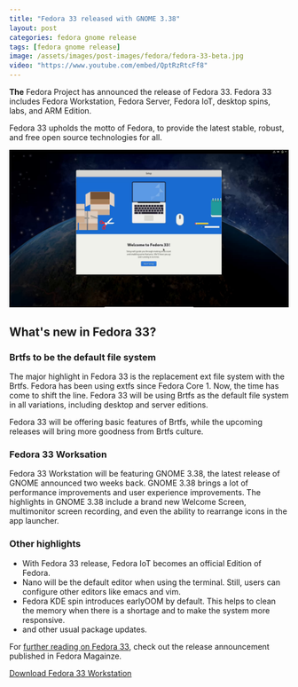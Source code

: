 ```yaml
---
title: "Fedora 33 released with GNOME 3.38"
layout: post
categories: fedora gnome release
tags: [fedora gnome release]
image: /assets/images/post-images/fedora/fedora-33-beta.jpg
video: "https://www.youtube.com/embed/QptRzRtcFf8"
---
```


**The** Fedora Project has announced the release of Fedora 33. Fedora 33 includes Fedora Workstation, Fedora Server, Fedora IoT, desktop spins, labs, and ARM Edition.

Fedora 33 upholds the motto of Fedora, to provide the latest stable, robust, and free open source technologies for all.

![Fedora 33 banner](/assets/images/post-images/fedora/fedora-33-beta.jpg)

## What's new in Fedora 33?
### Brtfs to be the default file system
The major highlight in Fedora 33 is the replacement ext file system with the Brtfs. Fedora has been using extfs since Fedora Core 1. Now, the time has come to shift the line. Fedora 33 will be using Brtfs as the default file system in all variations, including desktop and server editions.

Fedora 33 will be offering basic features of Brtfs, while the upcoming releases will bring more goodness from Brtfs culture.

### Fedora 33 Worksation
Fedora 33 Workstation will be featuring GNOME 3.38, the latest release of GNOME announced two weeks back. GNOME 3.38 brings a lot of performance improvements and user experience improvements. The highlights in GNOME 3.38 include a brand new Welcome Screen, multimonitor screen recording, and even the ability to rearrange icons in the app launcher.

### Other highlights
- With Fedora 33 release, Fedora IoT becomes an official Edition of Fedora. 
- Nano will be the default editor when using the terminal. Still, users can configure other editors like emacs and vim.
- Fedora KDE spin introduces earlyOOM by default. This helps to clean the memory when there is a shortage and to make the system more responsive.
- and other usual package updates.

For [further reading on Fedora 33](https://fedoramagazine.org/announcing-fedora-33/), check out the release announcement published in Fedora Magainze.

<a class="download" href="https://download.fedoraproject.org/pub/fedora/linux/releases/33/Workstation/x86_64/iso/Fedora-Workstation-Live-x86_64-33-1.2.iso">Download Fedora 33 Workstation</a>